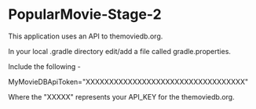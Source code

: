 # PopularMovie-Stage-2 

This application uses an API to themoviedb.org.

In your local .gradle directory edit/add a file called gradle.properties.  

Include the following - 

MyMovieDBApiToken="XXXXXXXXXXXXXXXXXXXXXXXXXXXXXXXXXX"  

Where the "XXXXX" represents your API_KEY for the themoviedb.org.
